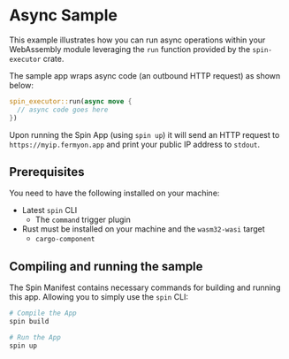 # Async Sample

This example illustrates how you can run async operations within your WebAssembly module leveraging the `run` function provided by the `spin-executor` crate.

The sample app wraps async code (an outbound HTTP request) as shown below:


```rust
spin_executor::run(async move {
  // async code goes here
})
```

Upon running the Spin App (using `spin up`) it will send an HTTP request to `https://myip.fermyon.app` and print your public IP address to `stdout`.


## Prerequisites

You need to have the following installed on your machine:

- Latest `spin` CLI
  - The `command` trigger plugin
- Rust must be installed on your machine and the `wasm32-wasi` target
  - `cargo-component`


## Compiling and running the sample

The Spin Manifest contains necessary commands for building and running this app. Allowing you to simply use the `spin` CLI:

```bash
# Compile the App
spin build

# Run the App
spin up
```

